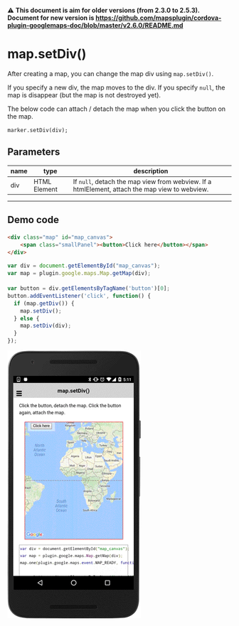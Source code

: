 :warning: **This document is aim for older versions (from 2.3.0 to 2.5.3).
Document for new version is https://github.com/mapsplugin/cordova-plugin-googlemaps-doc/blob/master/v2.6.0/README.md**

# map.setDiv()

After creating a map, you can change the map div using `map.setDiv()`.

If you specify a new div, the map moves to the div.
If you specify `null`, the map is disappear (but the map is not destroyed yet).

The below code can attach / detach the map when you click the button on the map.

```
marker.setDiv(div);
```

## Parameters

name      | type          | description
----------|---------------|---------------------------------------
div       | HTML Element  | If `null`, detach the map view from webview. If a htmlElement, attach the map view to webview.
------------------------------------------------------------------

## Demo code

```html
<div class="map" id="map_canvas">
    <span class="smallPanel"><button>Click here</button></span>
</div>
```

```js
var div = document.getElementById("map_canvas");
var map = plugin.google.maps.Map.getMap(div);

var button = div.getElementsByTagName('button')[0];
button.addEventListener('click', function() {
  if (map.getDiv()) {
    map.setDiv();
  } else {
    map.setDiv(div);
  }
});
```

![](image.gif)
